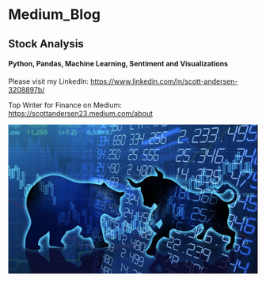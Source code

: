 # Medium_Blog

## Stock Analysis

#### Python, Pandas, Machine Learning, Sentiment and Visualizations

Please visit my LinkedIn:
https://www.linkedin.com/in/scott-andersen-3208897b/

Top Writer for Finance on Medium:
https://scottandersen23.medium.com/about

![trading_dash](trading_dash.png)
